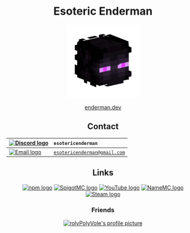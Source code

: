 <!-- All links in this file must start with ./main due to a very strange bug on GitHub. -->
<!-- If the link doesn't start with ./main, images will not be displayed correctly on the user's page. -->

<h1 align="center">Esoteric Enderman</h1>

<p align="center"><a href="https://www.github.com/esotericenderman"><img alt="My profile picture" src="../main/Assets/Profile Picture.png" width="190" height="190"></a></p>

<p align="center"><a href="https://enderman.dev">enderman.dev</a></p>

<h2 align="center">Contact</h2>

<div align="center">

| <a href="https://discord.com/users/500690028960284672"><img src="../main/Assets/Badges/Discord.svg" alt="Discord logo"></a> | <code>esotericenderman</code>           |
| :--------------------------------------------------------------------------------------------------------------------- | :-------------------------------------- |
| <a href="https://www.gmail.com/"><img src="../main/Assets/Badges/Email.svg" alt="Email logo"></a>                           | <code>esotericenderman@gmail.com</code> |

</div>

<h2 align="center">Links</h2>

<p align="center">
    <a href="https://www.npmjs.com/~esotericenderman"><img src="../main/Assets/Badges/Platforms/npm.svg" alt="npm logo"></a>
    <a href="https://www.spigotmc.org/members/esotericenderman.2123396/"><img src="../main/Assets/Badges/Platforms/SpigotMC.svg" alt="SpigotMC logo"></a>
    <a href="https://www.youtube.com/@esotericenderman"><img src="../main/Assets/Badges/Platforms/YouTube.svg" alt="YouTube logo"></a>
    <a href="https://namemc.com/profile/esotericenderman.1"><img src="../main/Assets/Badges/Platforms/NameMC.svg" alt="NameMC logo"></a>
    <a href="https://steamcommunity.com/id/esotericenderman/"><img src="../main/Assets/Badges/Platforms/Steam.svg" alt="Steam logo"></a>
</p>

<h3 align="center">Friends</h3>

<p align="center"><a href="https://github.com/rolyPolyVole"><img src="https://github.com/rolyPolyVole.png" width="45" height="45" alt="rolyPolyVole's profile picture"></a></p>
